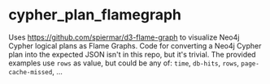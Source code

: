 # cypher_plan_flamegraph
Uses https://github.com/spiermar/d3-flame-graph to visualize Neo4j Cypher logical plans as Flame Graphs.
Code for converting a Neo4j Cypher plan into the expected JSON isn't in this repo, but it's trivial.
The provided examples use `rows` as value, but could be any of: `time`, `db-hits`, `rows`, `page-cache-missed`, ...